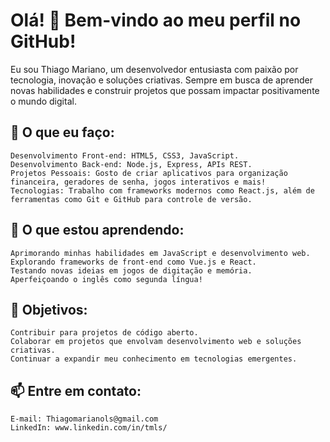 # Olá! 👋 Bem-vindo ao meu perfil no GitHub!

Eu sou Thiago Mariano, um desenvolvedor entusiasta com paixão por tecnologia, inovação e soluções criativas. Sempre em busca de aprender novas habilidades e construir projetos que possam impactar positivamente o mundo digital.
## 🚀 O que eu faço:

    Desenvolvimento Front-end: HTML5, CSS3, JavaScript.
    Desenvolvimento Back-end: Node.js, Express, APIs REST.
    Projetos Pessoais: Gosto de criar aplicativos para organização financeira, geradores de senha, jogos interativos e mais!
    Tecnologias: Trabalho com frameworks modernos como React.js, além de ferramentas como Git e GitHub para controle de versão.

## 🌱 O que estou aprendendo:

    Aprimorando minhas habilidades em JavaScript e desenvolvimento web.
    Explorando frameworks de front-end como Vue.js e React.
    Testando novas ideias em jogos de digitação e memória.
    Aperfeiçoando o inglês como segunda língua!

## 🎯 Objetivos:

    Contribuir para projetos de código aberto.
    Colaborar em projetos que envolvam desenvolvimento web e soluções criativas.
    Continuar a expandir meu conhecimento em tecnologias emergentes.

## 📫 Entre em contato:

    E-mail: Thiagomarianols@gmail.com
    LinkedIn: www.linkedin.com/in/tmls/
  
